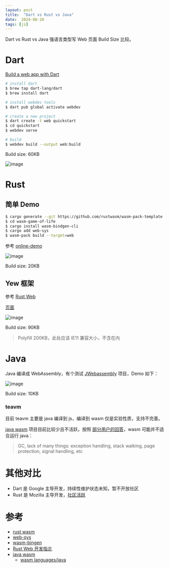 ```yaml
---
layout: post
title:  "Dart vs Rust vs Java"
date:  2024-08-20
tags: [js]
---
```


  Dart vs Rust vs Java 强语言类型写 Web 页面 Build Size 比较。

# Dart

[Build a web app with Dart](https://dart.dev/web/get-started)

```sh
# install dart
$ brew tap dart-lang/dart
$ brew install dart

# install webdev tools
$ dart pub global activate webdev

# create a new project
$ dart create -t web quickstart
$ cd quickstart
$ webdev serve

# build
$ webdev build --output web:build
```

Build size: 60KB

![image](https://github.com/user-attachments/assets/f076028a-ee49-49b3-aaf6-1cec3e910732)


# Rust

## 简单 Demo

```sh
$ cargo generate --git https://github.com/rustwasm/wasm-pack-template
$ cd wasm-game-of-life
$ cargo install wasm-bindgen-cli
$ cargo add web-sys
$ wasm-pack build --target=web
```

  参考 [online-demo](https://unpkg.com/pipe-zkk-game_of_life@0.1.1/index.html)

![image](https://github.com/user-attachments/assets/e3be03a4-8698-4643-b01a-79310d792eb6)

Build size: 20KB

## Yew 框架

参考 [Rust Web ](https://zhoukekestar.github.io/notes/2022/12/06/rust-web.html)

[页面](https://unpkg.com/hello-rust-wasm@0.2.0/dist/index.html)

![image](https://github.com/user-attachments/assets/7af391c6-42b1-46f0-a45d-5c5c350f077a)

Build size: 90KB
> Polyfill 200KB，此处应该 IE11 兼容大小，不含在内


# Java

  Java 编译成 WebAssembly，有个测试 [JWebassembly](https://github.com/i-net-software/JWebAssembly) 项目，Demo 如下：

  ![image](https://github.com/user-attachments/assets/0a16f25e-dd66-402c-b5a4-cd30bfcd0ccb)

Build size: 10KB

### teavm

  目前 teavm 主要是 java 编译到 js，编译到 wasm 仅是实验性质，支持不完善。

  [java wasm](https://github.com/topics/webassembly?l=java) 项目目前比较少且不活跃，按照 [部分用户的回答](https://stackoverflow.com/a/67158204/4992897)，wasm 可能并不适合运行 java：

> GC, lack of many things: exception handling, stack walking, page protection, signal handling, etc


# 其他对比

* Dart 是 Google 主导开发，持续性维护状态未知，暂不开放社区
* Rust 是 Mozilla 主导开发，[社区活跃](https://github.com/rust-lang/rust)


# 参考

* [rust wasm](https://rustwasm.github.io/docs/book/game-of-life/hello-world.html)
* [web-sys](https://rustwasm.github.io/wasm-bindgen/examples/dom.html)
* [wasm-bingen](https://github.com/rustwasm/wasm-bindgen)
* [Rust Web 开发指北](https://zhoukekestar.github.io/notes/2022/12/06/rust-web.html)
* [java wasm](https://stackoverflow.com/questions/68265863/how-to-compile-java-to-wasm-webassembly)
  * [wasm languages/java](https://developer.fermyon.com/wasm-languages/java)
